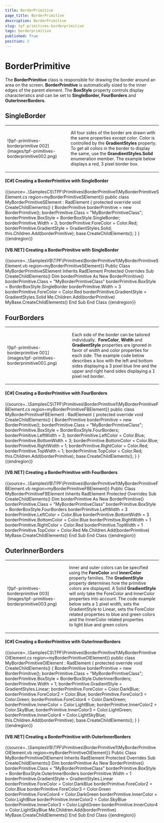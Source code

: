 ```yaml
---
title: BorderPrimitive
page_title: BorderPrimitive
description: BorderPrimitive
slug: tpf-primitives-borderprimitive
tags: borderprimitive
published: True
position: 2
---
```


# BorderPrimitive



The __BorderPrimitive__ class is responsible for drawing the border around an area on the screen.
        __BorderPrimitive__ is automatically sized to the inner edges of the parent element. The __BoxStyle__ property
        controls display characteristics and can be set to __SingleBorder, FourBorders__ and
        __OuterInnerBorders__.
      

## SingleBorder
<table><tr><td>![tpf-primitives-borderprimitive 002](images/tpf-primitives-borderprimitive002.png)</td><td>

All four sides of the border are drawn with the same properties except color. Color is controlled by the
                <b>GradientStyles</b> property. To get all colors in the border to display the same, use the
                <b>GrandientStyles.Solid</b> enumeration member. The example below displays a red, 3 pixel border box.
              </td></tr></table>

#### __[C#] Creating a BorderPrimitive with SingleBorder__

{{source=..\SamplesCS\TPF\Primitives\BorderPrimitive1\MyBorderPrimitiveSElement.cs region=myBorderPrimitiveSElement}}
	    public class MyBorderPrimitiveSElement : RadElement
	    {
	        protected override void CreateChildElements()
	        {
	            BorderPrimitive borderPrimitive = new BorderPrimitive();
	            borderPrimitive.Class = "MyBorderPrimtiveClass";
	            borderPrimitive.BoxStyle = BorderBoxStyle.SingleBorder;
	            borderPrimitive.Width = 3;
	            borderPrimitive.ForeColor = Color.Red;
	            borderPrimitive.GradientStyle = GradientStyles.Solid;
	            this.Children.Add(borderPrimitive);
	            base.CreateChildElements();
	        }
	    }
	{{endregion}}



#### __[VB.NET] Creating a BorderPrimitive with SingleBorder__

{{source=..\SamplesVB\TPF\Primitives\BorderPrimitive1\MyBorderPrimitiveSElement.vb region=myBorderPrimitiveSElement}}
	Public Class MyBorderPrimitiveSElement
	    Inherits RadElement
	    Protected Overrides Sub CreateChildElements()
	        Dim borderPrimitive As New BorderPrimitive()
	        borderPrimitive.Class = "MyBorderPrimtiveClass"
	        borderPrimitive.BoxStyle = BorderBoxStyle.SingleBorder
	        borderPrimitive.Width = 3
	        borderPrimitive.ForeColor = Color.Red
	        borderPrimitive.GradientStyle = GradientStyles.Solid
	        Me.Children.Add(borderPrimitive)
	        MyBase.CreateChildElements()
	    End Sub
	End Class
	{{endregion}}



## FourBorders
<table><tr><td>![tpf-primitives-borderprimitive 001](images/tpf-primitives-borderprimitive001.png)</td><td>

Each side of the border can be tailored individually.  <b>ForeColor</b>, <b>Width</b>
                and <b>GradientStyle</b> properties are ignored in favor of width and color properties for each side. The example
                code below describes a box with the left and bottom sides displaying a 3 pixel blue line and the upper and right hand sides displaying a
                1 pixel red border.
              </td></tr></table>

#### __[C#] Creating a BorderPrimitive with FourBorders__

{{source=..\SamplesCS\TPF\Primitives\BorderPrimitive1\MyBorderPrimitiveFBElement.cs region=myBorderPrimitiveFBElement}}
	    public class MyBorderPrimitiveFBElement : RadElement
	    {
	        protected override void CreateChildElements()
	        {
	            BorderPrimitive borderPrimitive = new BorderPrimitive();
	            borderPrimitive.Class = "MyBorderPrimtiveClass";
	            borderPrimitive.BoxStyle = BorderBoxStyle.FourBorders;
	            borderPrimitive.LeftWidth = 3;
	            borderPrimitive.LeftColor = Color.Blue;
	            borderPrimitive.BottomWidth = 3;
	            borderPrimitive.BottomColor = Color.Blue;
	            borderPrimitive.RightWidth = 1;
	            borderPrimitive.RightColor = Color.Red;
	            borderPrimitive.TopWidth = 1;
	            borderPrimitive.TopColor = Color.Red;
	            this.Children.Add(borderPrimitive);
	            base.CreateChildElements();
	        }
	    }
	{{endregion}}



#### __[VB.NET] Creating a BorderPrimitive with FourBorders__

{{source=..\SamplesVB\TPF\Primitives\BorderPrimitive1\MyBorderPrimitiveFBElement.vb region=myBorderPrimitiveFBElement}}
	Public Class MyBorderPrimitiveFBElement
	    Inherits RadElement
	    Protected Overrides Sub CreateChildElements()
	        Dim borderPrimitive As New BorderPrimitive()
	        borderPrimitive.Class = "MyBorderPrimtiveClass"
	        borderPrimitive.BoxStyle = BorderBoxStyle.FourBorders
	        borderPrimitive.LeftWidth = 3
	        borderPrimitive.LeftColor = Color.Blue
	        borderPrimitive.BottomWidth = 3
	        borderPrimitive.BottomColor = Color.Blue
	        borderPrimitive.RightWidth = 1
	        borderPrimitive.RightColor = Color.Red
	        borderPrimitive.TopWidth = 1
	        borderPrimitive.TopColor = Color.Red
	        Me.Children.Add(borderPrimitive)
	        MyBase.CreateChildElements()
	    End Sub
	End Class
	{{endregion}}



## OuterInnerBorders
<table><tr><td>![tpf-primitives-borderprimitive 003](images/tpf-primitives-borderprimitive003.png)</td><td>

Inner and outer colors can be specified using the <b>ForeColor</b> and <b>InnerColor</b> property
              families. The <b>GradientStyle</b> property determines how the primitive colors are displayed. 
              A Solid <b>GradientStyle</b> will only take the ForeColor and InnerColor properties into account. The 
              code example below sets a 1 pixel width, sets the GradientStyle to Linear, sets the ForeColor related properties to blue 
              and green colors and the InnerColor related properties to light blue and green colors</td></tr></table>

#### __[C#] Creating a BorderPrimitive with OuterInnerBorders__

{{source=..\SamplesCS\TPF\Primitives\BorderPrimitive1\MyBorderPrimitiveOIElement.cs region=myBorderPrimitiveOIElement}}
	    public class MyBorderPrimitiveOIElement : RadElement
	    {
	        protected override void CreateChildElements()
	        {
	            BorderPrimitive borderPrimitive = new BorderPrimitive();
	            borderPrimitive.Class = "MyBorderPrimtiveClass";
	            borderPrimitive.BoxStyle = BorderBoxStyle.OuterInnerBorders;
	            borderPrimitive.Width = 1;
	            borderPrimitive.GradientStyle = GradientStyles.Linear;
	            borderPrimitive.ForeColor = Color.DarkBlue;
	            borderPrimitive.ForeColor2 = Color.Blue;
	            borderPrimitive.ForeColor3 = Color.Green;
	            borderPrimitive.ForeColor4 = Color.DarkGreen;
	            borderPrimitive.InnerColor = Color.LightBlue;
	            borderPrimitive.InnerColor2 = Color.SkyBlue;
	            borderPrimitive.InnerColor3 = Color.LightGreen;
	            borderPrimitive.InnerColor4 = Color.LightSkyBlue;
	            this.Children.Add(borderPrimitive);
	            base.CreateChildElements();
	        }
	    }
	{{endregion}}



#### __[VB.NET] Creating a BorderPrimitive with OuterInnerBorders__

{{source=..\SamplesVB\TPF\Primitives\BorderPrimitive1\MyBorderPrimitiveOIElement.vb region=myBorderPrimitiveOIElement}}
	Public Class MyBorderPrimitiveOIElement
	    Inherits RadElement
	    Protected Overrides Sub CreateChildElements()
	        Dim borderPrimitive As New BorderPrimitive()
	        borderPrimitive.Class = "MyBorderPrimtiveClass"
	        borderPrimitive.BoxStyle = BorderBoxStyle.OuterInnerBorders
	        borderPrimitive.Width = 1
	        borderPrimitive.GradientStyle = GradientStyles.Linear
	        borderPrimitive.ForeColor = Color.DarkBlue
	        borderPrimitive.ForeColor2 = Color.Blue
	        borderPrimitive.ForeColor3 = Color.Green
	        borderPrimitive.ForeColor4 = Color.DarkGreen
	        borderPrimitive.InnerColor = Color.LightBlue
	        borderPrimitive.InnerColor2 = Color.SkyBlue
	        borderPrimitive.InnerColor3 = Color.LightGreen
	        borderPrimitive.InnerColor4 = Color.LightSkyBlue
	        Me.Children.Add(borderPrimitive)
	        MyBase.CreateChildElements()
	    End Sub
	End Class
	{{endregion}}


